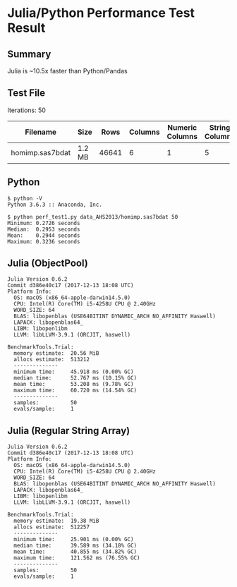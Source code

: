 # Julia/Python Performance Test Result

## Summary

Julia is ~10.5x faster than Python/Pandas

## Test File

Iterations: 50

Filename|Size|Rows|Columns|Numeric Columns|String Columns
--------|----|----|-------|---------------|--------------
homimp.sas7bdat|1.2 MB|46641|6|1|5

## Python
```
$ python -V
Python 3.6.3 :: Anaconda, Inc.

$ python perf_test1.py data_AHS2013/homimp.sas7bdat 50
Minimum: 0.2726 seconds
Median:  0.2953 seconds
Mean:    0.2944 seconds
Maximum: 0.3236 seconds

```

## Julia (ObjectPool)
```
Julia Version 0.6.2
Commit d386e40c17 (2017-12-13 18:08 UTC)
Platform Info:
  OS: macOS (x86_64-apple-darwin14.5.0)
  CPU: Intel(R) Core(TM) i5-4258U CPU @ 2.40GHz
  WORD_SIZE: 64
  BLAS: libopenblas (USE64BITINT DYNAMIC_ARCH NO_AFFINITY Haswell)
  LAPACK: libopenblas64_
  LIBM: libopenlibm
  LLVM: libLLVM-3.9.1 (ORCJIT, haswell)

BenchmarkTools.Trial: 
  memory estimate:  20.56 MiB
  allocs estimate:  513212
  --------------
  minimum time:     45.918 ms (0.00% GC)
  median time:      52.767 ms (10.15% GC)
  mean time:        53.208 ms (9.78% GC)
  maximum time:     60.720 ms (14.54% GC)
  --------------
  samples:          50
  evals/sample:     1
```

## Julia (Regular String Array)
```
Julia Version 0.6.2
Commit d386e40c17 (2017-12-13 18:08 UTC)
Platform Info:
  OS: macOS (x86_64-apple-darwin14.5.0)
  CPU: Intel(R) Core(TM) i5-4258U CPU @ 2.40GHz
  WORD_SIZE: 64
  BLAS: libopenblas (USE64BITINT DYNAMIC_ARCH NO_AFFINITY Haswell)
  LAPACK: libopenblas64_
  LIBM: libopenlibm
  LLVM: libLLVM-3.9.1 (ORCJIT, haswell)

BenchmarkTools.Trial: 
  memory estimate:  19.38 MiB
  allocs estimate:  512257
  --------------
  minimum time:     25.901 ms (0.00% GC)
  median time:      39.589 ms (34.18% GC)
  mean time:        40.855 ms (34.82% GC)
  maximum time:     121.562 ms (76.55% GC)
  --------------
  samples:          50
  evals/sample:     1
```
